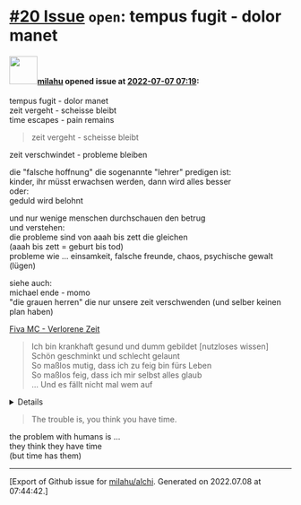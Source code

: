 [\#20 Issue](https://github.com/milahu/alchi/issues/20) `open`: tempus fugit - dolor manet
==========================================================================================

#### <img src="https://avatars.githubusercontent.com/u/12958815?v=4" width="50">[milahu](https://github.com/milahu) opened issue at [2022-07-07 07:19](https://github.com/milahu/alchi/issues/20):

tempus fugit - dolor manet  
zeit vergeht - scheisse bleibt  
time escapes - pain remains

> zeit vergeht - scheisse bleibt

zeit verschwindet - probleme bleiben

die "falsche hoffnung" die sogenannte "lehrer" predigen ist:  
kinder, ihr müsst erwachsen werden, dann wird alles besser  
oder:  
geduld wird belohnt

und nur wenige menschen durchschauen den betrug  
und verstehen:  
die probleme sind von aaah bis zett die gleichen  
(aaah bis zett = geburt bis tod)  
probleme wie ... einsamkeit, falsche freunde, chaos, psychische gewalt
(lügen)

siehe auch:  
michael ende - momo  
"die grauen herren" die nur unsere zeit verschwenden (und selber keinen
plan haben)

[Fiva MC - Verlorene
Zeit](https://www.youtube.com/watch?v=IgLPMYejUwc&t=1472s)

> Ich bin krankhaft gesund und dumm gebildet \[nutzloses wissen\]  
> Schön geschminkt und schlecht gelaunt  
> So maßlos mutig, dass ich zu feig bin fürs Leben  
> So maßlos feig, dass ich mir selbst alles glaub  
> ... Und es fällt nicht mal wem auf

<details>

> The inescapable, the irresistable  
> the unnegotiable, the unchallengend, time
>
> Ich hab soviel verpasst von den wichtigen Dingen  
> So viel nicht gemacht und das ohne Grund  
> Und weil solche Gedanken doch eigentlich nichts bringen
> \[depression\]  
> Halt ich die Augen zu und die Hand vor den Mund \[scham\]
>
> Ich bin krankhaft gesund und dumm gebildet \[nutzloses wissen\]  
> Schön geschminkt und schlecht gelaunt  
> So maßlos mutig, dass ich zu feig bin fürs Leben  
> So maßlos feig, dass ich mir selbst alles glaub  
> ... Und es fällt nicht mal wem auf
>
> Ich geh′ nicht mal mehr raus  
> Zieh' mich nicht mal mehr aus  
> Meine Kleider, die Haut  
> Die mich nicht mal mehr braucht
>
> Ich bin dünn wie Papier  
> Alles scheint durch mich  
> Nur mein′ ich hier scheint kein Licht  
> Kein ich, kein du
>
> Nur der Tisch und der Stuhl und das Glas hör'n mir zu  
> Und weil mich niemand sieht, ist mir egal was ich tu
>
> Und weil ich gar nichts mach, seh ich allem nur zu  
> mit dem Glas in der Hand, vor dem Tisch auf dem Stuhl
>
> Fühlt sich alles so an wie es ist  
> Und umso mehr man vergisst was passiert  
> Wird das Glas wieder leer
>
> Jeder Tag zu kurz und die Stunden zu lang  
> Wozu jeder Morgen, ich fang nichts damit an \[zeitverschwendung ist
> sünde\]
>
> Wozu jeder Abend wenn ich nicht schlafen kann  
> Wach sein tut weh ohne Tatendrang
>
> Damit ich atmen kann, halt ich Fenster geschlossen  
> Türen verriegelt und mein Herz in der Hand \[angst\]
>
> Und Zug um Zug vergess′ ich  
> Die Stimme, die es gut mit mir meint  
> Und mir sagt, dass man was ändern kann \[gefühle\]
>
> Schau dir die Augenränder an, ich hab lange Zeit nachgedacht  
> Ob Vergangenheit zu ändern ist, doch es ist nicht möglich
>
> Denn alles was ich nicht tat ist ab jetzt mein Hindernis  
> Und glaub mir, das zu überwinden geht nicht
>
> Ich leb′ nicht mehr in meinen Träumen, die sind geplatzt  
> Der Rest ist Ballast und landet im Glas \[alkohol\]
>
> Es macht mir Spaß nichts mehr zu spüren  
> Von dem was ich vergaß zu tun \[ignoranz, starrsinn, falsche
> geduld\]  
> Als es die beste Zeit dafür war  
> Weil es nur die Zeit dafür gab
>
> Es ist vorbei, kein Traum,  
> kein Ziel auf das man sich freut \[ich bin zu alt für den scheiss\]  
> Es gibt nichts was so fehlt  
> Wie verlorene Zeit.

</details>

> The trouble is, you think you have time.

the problem with humans is ...  
they think they have time  
(but time has them)

------------------------------------------------------------------------

\[Export of Github issue for
[milahu/alchi](https://github.com/milahu/alchi). Generated on 2022.07.08
at 07:44:42.\]

